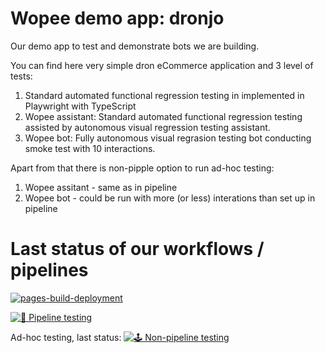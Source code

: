 # Wopee demo app: dronjo

Our demo app to test and demonstrate bots we are building. 

You can find here very simple dron eCommerce application and 3 level of tests:
1. Standard automated functional regression testing in implemented in Playwright with TypeScript 
2. Wopee assistant: Standard automated functional regression testing assisted by autonomous visual regression testing assistant.
3. Wopee bot: Fully autonomous visual regrasion testing bot conducting smoke test with 10 interactions.

Apart from that there is non-pipple option to run ad-hoc testing:
1. Wopee assitant - same as in pipeline
2. Wopee bot - could be run with more (or less) interations than set up in pipeline

# Last status of our workflows / pipelines

[![pages-build-deployment](https://github.com/autonomous-testing/dronjo/actions/workflows/pages/pages-build-deployment/badge.svg)](https://github.com/autonomous-testing/dronjo/actions/workflows/pages/pages-build-deployment)

[![🚀 Pipeline testing](https://github.com/autonomous-testing/dronjo/actions/workflows/pipeline-test.yml/badge.svg)](https://github.com/autonomous-testing/dronjo/actions/workflows/pipeline-test.yml)

Ad-hoc testing, last status:
[![🕹 Non-pipeline testing](https://github.com/autonomous-testing/dronjo/actions/workflows/non-pipeline-test.yml/badge.svg)](https://github.com/autonomous-testing/dronjo/actions/workflows/non-pipeline-test.yml)

